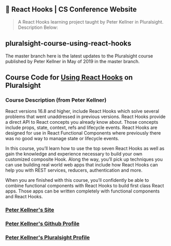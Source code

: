 ## 🎣 React Hooks | CS Conference Website

> A React Hooks learning project taught by Peter Kellner in Pluralsight. Description Below:

## pluralsight-course-using-react-hooks

The master branch here is the latest updates to the Pluralsight course published by Peter Kellner in May of 2019 in the master branch.

## Course Code for [Using React Hooks](https://app.pluralsight.com/library/courses/using-react-hooks) on Pluralsight

### Course Description (from Peter Kellner)

React versions 16.8 and higher, include React Hooks which solve several problems that went unaddressed in previous versions. React Hooks provide a direct API to React concepts you already know about. Those concepts include props, state, context, refs and lifecycle events. React Hooks are designed for use in React Functional Components where previously there was no good way to manage state or lifecycle events.

In this course, you’ll learn how to use the top seven React Hooks as well as gain the knowledge and experience necessary to build your own customized composite Hook. Along the way, you’ll pick up techniques you can use building real world web apps that include how React Hooks can help you with REST services, reducers, authentication and more.

When you are finished with this course, you’ll confidently be able to combine functional components with React Hooks to build first class React apps. Those apps can be written completely with functional components and React Hooks.

### [Peter Kellner's Site](https://peterkellner.net/)

### [Peter Kellner's Github Profile](https://github.com/pkellner)

### [Peter Kellner's Pluralsight Profile](https://app.pluralsight.com/profile/author/peter-kellner)
